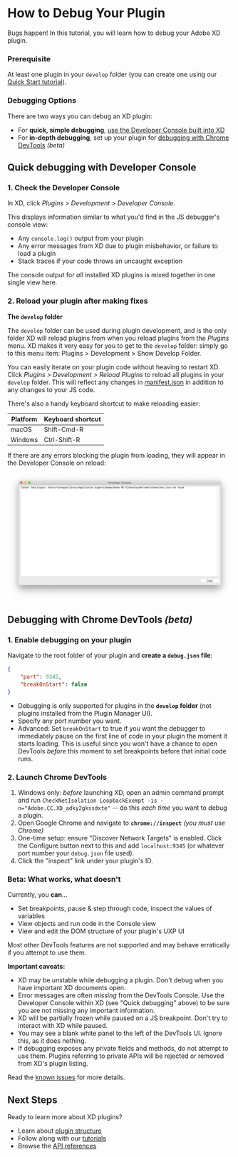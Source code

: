 # How to Debug Your Plugin

Bugs happen! In this tutorial, you will learn how to debug your Adobe XD plugin.

### Prerequisite

At least one plugin in your `develop` folder (you can create one using our [Quick Start tutorial](/tutorials/quick-start)).

### Debugging Options

There are two ways you can debug an XD plugin:

* For **quick, simple debugging**, [use the Developer Console built into XD](#quick-debugging-with-developer-console)
* For **in-depth debugging**, set up your plugin for [debugging with Chrome DevTools](#debugging-with-chrome-devtools-beta) _(beta)_


## Quick debugging with Developer Console

### 1. Check the Developer Console

In XD, click _Plugins > Development > Developer Console_.

This displays information similar to what you'd find in the JS debugger's console view:
* Any `console.log()` output from your plugin
* Any error messages from XD due to plugin misbehavior, or failure to load a plugin
* Stack traces if your code throws an uncaught exception

The console output for _all_ installed XD plugins is mixed together in one single view here.

### 2. Reload your plugin after making fixes

**The `develop` folder**

The `develop` folder can be used during plugin development, and is the only folder XD will reload plugins from when you reload plugins from the _Plugins_ menu. XD makes it very easy for you to get to the `develop` folder: simply go to this menu item: Plugins > Development > Show Develop Folder.

You can easily iterate on your plugin code without heaving to restart XD. Click _Plugins > Development > Reload Plugins_ to reload all plugins in your `develop` folder. This will reflect any changes in [manifest.json](/reference/structure/manifest.md) in addition to any changes to your JS code.

There's also a handy keyboard shortcut to make reloading easier:

| Platform      | Keyboard shortcut  |
| ------------- | -------------      |
| macOS         | Shift-Cmd-R        |
| Windows       | Ctrl-Shift-R       |

If there are any errors blocking the plugin from loading, they will appear in the Developer Console on reload:

![Error during reload](/images/reload-error.png)


## Debugging with Chrome DevTools _(beta)_

### 1. Enable debugging on your plugin

Navigate to the root folder of your plugin and **create a `debug.json` file**:

```json
{
    "port": 9345,
    "breakOnStart": false
}
```

* Debugging is only supported for plugins in the **`develop` folder** (not plugins installed from the Plugin Manager UI).
* Specify any port number you want.
* Advanced: Set `breakOnStart` to true if you want the debugger to immediately pause on the first line of code in your plugin the moment it starts loading. This is useful since you won't have a chance to open DevTools _before_ this moment to set breakpoints before that initial code runs.

### 2. Launch Chrome DevTools

1. Windows only: _before_ launching XD, open an admin command prompt and run `CheckNetIsolation LoopbackExempt -is -n="Adobe.CC.XD_adky2gkssdxte"` -- do this _each time_ you want to debug a plugin.
2. Open Google Chrome and navigate to **`chrome://inspect`** _(you must use Chrome)_
3. One-time setup: ensure "Discover Network Targets" is enabled. Click the Configure button next to this and add `localhost:9345` (or whatever port number your `debug.json` file used).
4. Click the "inspect" link under your plugin's ID.

### Beta: What works, what doesn't

Currently, you **can**...
* Set breakpoints, pause & step through code, inspect the values of variables
* View objects and run code in the Console view
* View and edit the DOM structure of your plugin's UXP UI

Most other DevTools features are not supported and may behave erratically if you attempt to use them.

**Important caveats:**
* XD may be unstable while debugging a plugin. Don't debug when you have important XD documents open.
* Error messages are often _missing_ from the DevTools Console. Use the Developer Console within XD (see "Quick debugging" above) to be sure you are not missing any important information.
* XD will be partially frozen while paused on a JS breakpoint. Don't try to interact with XD while paused.
* You may see a blank white panel to the left of the DevTools UI. Ignore this, as it does nothing.
* If debugging exposes any private fields and methods, do not attempt to use them. Plugins referring to private APIs will be rejected or removed from XD's plugin listing.

Read the [known issues](/known-issues.md#debugging) for more details.


## Next Steps

Ready to learn more about XD plugins?

- Learn about [plugin structure](/reference/structure/)
- Follow along with our [tutorials](/tutorials)
- Browse the [API references](/reference/how-to-read.md)
